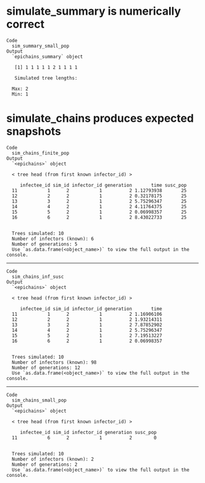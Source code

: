 # simulate_summary is numerically correct

    Code
      sim_summary_small_pop
    Output
      `epichains_summary` object 
      
       [1] 1 1 1 1 1 2 1 1 1 1
      
       Simulated tree lengths: 
      
      Max: 2
      Min: 1

# simulate_chains produces expected snapshots

    Code
      sim_chains_finite_pop
    Output
      `<epichains>` object
      
      < tree head (from first known infector_id) >
      
         infectee_id sim_id infector_id generation       time susc_pop
      11           1      2           1          2 1.12793938       25
      12           2      2           1          2 0.32178175       25
      13           3      2           1          2 5.75296347       25
      14           4      2           1          2 4.11764375       25
      15           5      2           1          2 0.06998357       25
      16           6      2           1          2 8.43022733       25
      
      
      Trees simulated: 10
      Number of infectors (known): 6
      Number of generations: 5
      Use `as.data.frame(<object_name>)` to view the full output in the console.

---

    Code
      sim_chains_inf_susc
    Output
      `<epichains>` object
      
      < tree head (from first known infector_id) >
      
         infectee_id sim_id infector_id generation       time
      11           1      2           1          2 1.16906106
      12           2      2           1          2 1.93214311
      13           3      2           1          2 7.87852902
      14           4      2           1          2 5.75296347
      15           5      2           1          2 7.19513227
      16           6      2           1          2 0.06998357
      
      
      Trees simulated: 10
      Number of infectors (known): 98
      Number of generations: 12
      Use `as.data.frame(<object_name>)` to view the full output in the console.

---

    Code
      sim_chains_small_pop
    Output
      `<epichains>` object
      
      < tree head (from first known infector_id) >
      
         infectee_id sim_id infector_id generation susc_pop
      11           6      2           1          2        0
      
      
      Trees simulated: 10
      Number of infectors (known): 2
      Number of generations: 2
      Use `as.data.frame(<object_name>)` to view the full output in the console.

